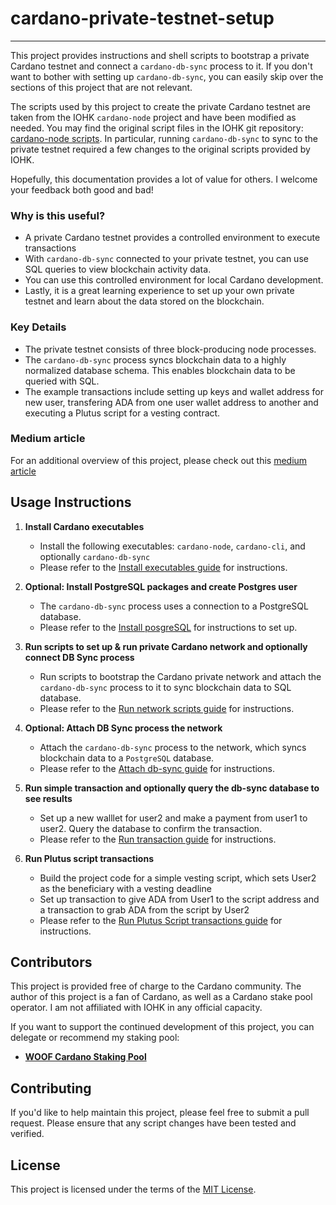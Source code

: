 # cardano-private-testnet-setup

---

This project provides instructions and shell scripts to bootstrap a private Cardano testnet and connect a `cardano-db-sync` process to it.
If you don't want to bother with setting up `cardano-db-sync`, you can easily skip over the sections of this project that are not relevant.

The scripts used by this project to create the private Cardano testnet are taken from the IOHK `cardano-node` project and have been modified as needed.
You may find the original script files in the IOHK git repository: [cardano-node scripts](https://github.com/input-output-hk/cardano-node/tree/master/scripts/byron-to-alonzo).
In particular, running `cardano-db-sync` to sync to the private testnet required a few changes to the original scripts provided by IOHK.

Hopefully, this documentation provides a lot of value for others. I welcome your feedback both good and bad!

### Why is this useful?
- A private Cardano testnet provides a controlled environment to execute transactions
- With `cardano-db-sync` connected to your private testnet, you can use SQL queries to view blockchain activity data.
- You can use this controlled environment for local Cardano development.
- Lastly, it is a great learning experience to set up your own private testnet and learn about the data stored on the blockchain.

### Key Details
- The private testnet consists of three block-producing node processes.
- The `cardano-db-sync` process syncs blockchain data to a highly normalized database schema. This enables blockchain data to be queried with SQL.
- The example transactions include setting up keys and wallet address for new user, transfering ADA from one user wallet address to another
  and executing a Plutus script for a vesting contract.

### Medium article
For an additional overview of this project, please check out this [medium article](https://medium.com/@extramileit/how-to-set-up-a-private-cardano-testnet-5e5afaa22d0b)

## Usage Instructions

1. **Install Cardano executables**

    * Install the following executables: `cardano-node`, `cardano-cli`, and optionally `cardano-db-sync`
    * Please refer to the [Install executables guide](1-INSTALL_EXECUTABLES.md) for instructions.
    
2. **Optional: Install PostgreSQL packages and create Postgres user** 
    
    * The `cardano-db-sync` process uses a connection to a PostgreSQL database.
    * Please refer to the [Install posgreSQL](2-INSTALL_POSTGRESQL.md) for instructions to set up.

3. **Run scripts to set up & run private Cardano network and optionally connect DB Sync process**

    * Run scripts to bootstrap the Cardano private network and attach the `cardano-db-sync` process to it to sync blockchain data to SQL database.
    * Please refer to the [Run network scripts guide](3-RUN_NETWORK_SCRIPTS.md) for instructions. 

4. **Optional: Attach DB Sync process the network**

    * Attach the `cardano-db-sync` process to the network, which syncs blockchain data to a `PostgreSQL` database.
    * Please refer to the [Attach db-sync guide](4-ATTACH_DB_SYNC.md) for instructions.

5. **Run simple transaction and optionally query the db-sync database to see results**

    * Set up a new walllet for user2 and make a payment from user1 to user2. Query the database to confirm the transaction.
    * Please refer to the [Run transaction guide](5-RUN_TRANSACTION.md) for instructions.

6. **Run Plutus script transactions**

    * Build the project code for a simple vesting script, which sets User2 as the beneficiary with a vesting deadline
    * Set up transaction to give ADA from User1 to the script address and a transaction to grab ADA from the script by User2    
    * Please refer to the [Run Plutus Script transactions guide](6-RUN_PLUTUS_SCRIPT_TXS.md) for instructions.

## Contributors

This project is provided free of charge to the Cardano community. The author of this project is a fan of Cardano, as well as a Cardano stake pool operator.
I am not affiliated with IOHK in any official capacity.  

If you want to support the continued development of this project, you can delegate or recommend my staking pool:

- [**WOOF Cardano Staking Pool**](https://woofpool.github.io/)

## Contributing

If you'd like to help maintain this project, please feel free to submit a pull request. Please ensure that any script changes have been tested and verified.

## License

This project is licensed under the terms of the [MIT License](LICENSE).